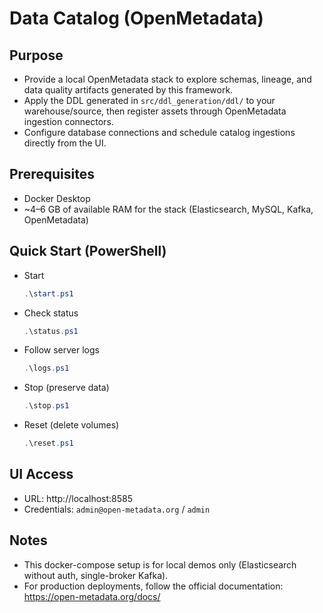 # Data Catalog (OpenMetadata)

## Purpose
- Provide a local OpenMetadata stack to explore schemas, lineage, and data quality artifacts generated by this framework.
- Apply the DDL generated in `src/ddl_generation/ddl/` to your warehouse/source, then register assets through OpenMetadata ingestion connectors.
- Configure database connections and schedule catalog ingestions directly from the UI.

## Prerequisites
- Docker Desktop
- ~4–6 GB of available RAM for the stack (Elasticsearch, MySQL, Kafka, OpenMetadata)

## Quick Start (PowerShell)
- Start

  ```powershell
  .\start.ps1
  ```
- Check status

  ```powershell
  .\status.ps1
  ```
- Follow server logs

  ```powershell
  .\logs.ps1
  ```
- Stop (preserve data)

  ```powershell
  .\stop.ps1
  ```
- Reset (delete volumes)

  ```powershell
  .\reset.ps1
  ```

## UI Access
- URL: http://localhost:8585
- Credentials: `admin@open-metadata.org` / `admin`

## Notes
- This docker-compose setup is for local demos only (Elasticsearch without auth, single-broker Kafka).
- For production deployments, follow the official documentation: https://open-metadata.org/docs/
